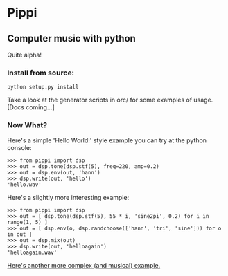 # Pippi
## Computer music with python

Quite alpha!

### Install from source:
    
    python setup.py install

Take a look at the generator scripts in orc/ for some examples of usage. [Docs coming...]

### Now What?

Here's a simple 'Hello World!' style example you can try at the python console:

    >>> from pippi import dsp
    >>> out = dsp.tone(dsp.stf(5), freq=220, amp=0.2)
    >>> out = dsp.env(out, 'hann')
    >>> dsp.write(out, 'hello')
    'hello.wav'

Here's a slightly more interesting example:

    >>> from pippi import dsp
    >>> out = [ dsp.tone(dsp.stf(5), 55 * i, 'sine2pi', 0.2) for i in range(1, 5) ]
    >>> out = [ dsp.env(o, dsp.randchoose(['hann', 'tri', 'sine'])) for o in out ]
    >>> out = dsp.mix(out)
    >>> dsp.write(out, 'helloagain')
    'helloagain.wav'

[Here's another more complex (and musical) example.](docs/example.md)

